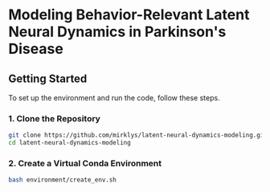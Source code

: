 # Modeling Behavior-Relevant Latent Neural Dynamics in Parkinson's Disease

## Getting Started

To set up the environment and run the code, follow these steps.

### 1. Clone the Repository

```bash
git clone https://github.com/mirklys/latent-neural-dynamics-modeling.git
cd latent-neural-dynamics-modeling
````

### 2. Create a Virtual Conda Environment

```bash
bash environment/create_env.sh
```
